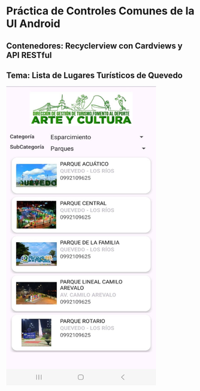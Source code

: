 # Práctica de Controles Comunes de la UI Android 
## Contenedores: Recyclerview con Cardviews y API RESTful
## Tema: Lista de Lugares Turísticos de Quevedo

<img src="https://github.com/cristianzambrano/RecyclerView_CardViews_RESTful/blob/master/Captura.jpg" width="400" height="800">


